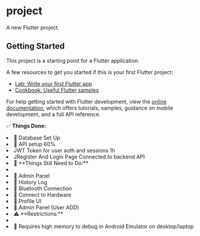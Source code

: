 # project

A new Flutter project.

## Getting Started

This project is a starting point for a Flutter application.

A few resources to get you started if this is your first Flutter project:

- [Lab: Write your first Flutter app](https://docs.flutter.dev/get-started/codelab)
- [Cookbook: Useful Flutter samples](https://docs.flutter.dev/cookbook)

For help getting started with Flutter development, view the
[online documentation](https://docs.flutter.dev/), which offers tutorials,
samples, guidance on mobile development, and a full API reference.


✅ **Things Done:**  
<li>📌 Database Set Up</li>  
<li>📌 API setup 60%</li>  
<li> JWT Token for user auth and sessions 1h</li>
<li> JRegister And Login Page Connected to backend API </li>

<li>🚧 **Things Still Need to Do:** <li> 
<li>📌 Admin Panel</li>  
<li>📌 History Log</li>  
<li>📌 Bluetooth Connection</li>  
<li>📌 Connect to Hardware</li>  
<li>📌 Profile UI</li>  
<li>📌 Admin Panel (User ADD)</li>  

<li>⚠️ **Restrictions:**  <li>
<li>📌 Requires high memory to debug in Android Emulator on desktop/laptop</li>  
